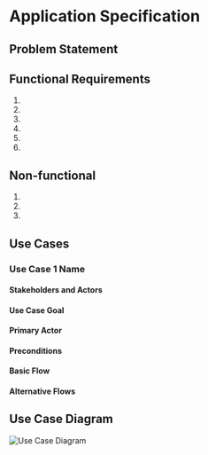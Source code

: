 # Application Specification

## Problem Statement

## Functional Requirements

1. 
2. 
3. 
4. 
5. 
6. 

## Non-functional

1. 
2. 
3. 

## Use Cases

### Use Case 1 Name

#### Stakeholders and Actors

#### Use Case Goal

#### Primary Actor

#### Preconditions

#### Basic Flow

#### Alternative Flows

## Use Case Diagram

![Use Case Diagram](usecase.png)
